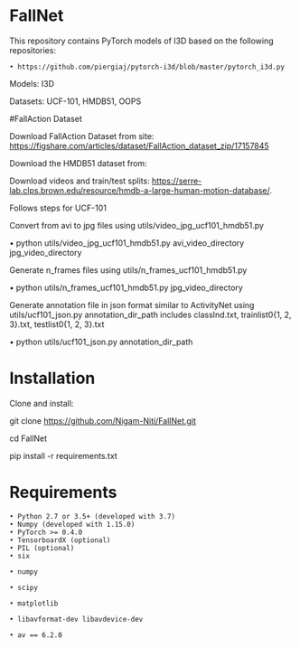# FallNet

This repository contains PyTorch models of I3D  based on the following repositories: 

    • https://github.com/piergiaj/pytorch-i3d/blob/master/pytorch_i3d.py 
Models: I3D 

Datasets: UCF-101, HMDB51, OOPS 

#FallAction Dataset

Download FallAction Dataset from site: https://figshare.com/articles/dataset/FallAction_dataset_zip/17157845

Download the HMDB51 dataset from:

Download videos and train/test splits: https://serre-lab.clps.brown.edu/resource/hmdb-a-large-human-motion-database/.

Follows steps for UCF-101

Convert from avi to jpg files using utils/video_jpg_ucf101_hmdb51.py

• python utils/video_jpg_ucf101_hmdb51.py avi_video_directory jpg_video_directory

Generate n_frames files using utils/n_frames_ucf101_hmdb51.py

• python utils/n_frames_ucf101_hmdb51.py jpg_video_directory

Generate annotation file in json format similar to ActivityNet using utils/ucf101_json.py
annotation_dir_path includes classInd.txt, trainlist0{1, 2, 3}.txt, testlist0{1, 2, 3}.txt

• python utils/ucf101_json.py annotation_dir_path




# Installation
Clone and install:

git clone https://github.com/Nigam-Niti/FallNet.git 

cd FallNet 

pip install -r requirements.txt 

# Requirements 
    • Python 2.7 or 3.5+ (developed with 3.7)
    • Numpy (developed with 1.15.0)
    • PyTorch >= 0.4.0
    • TensorboardX (optional)
    • PIL (optional)
    • six
      
    • numpy
      
    • scipy
      
    • matplotlib
      
    • libavformat-dev libavdevice-dev
      
    • av == 6.2.0
